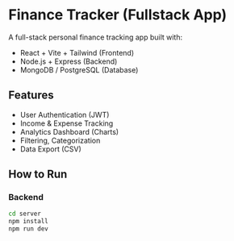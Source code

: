 # Finance Tracker (Fullstack App)

A full-stack personal finance tracking app built with:

- React + Vite + Tailwind (Frontend)
- Node.js + Express (Backend)
- MongoDB / PostgreSQL (Database)

## Features

- User Authentication (JWT)
- Income & Expense Tracking
- Analytics Dashboard (Charts)
- Filtering, Categorization
- Data Export (CSV)

## How to Run

### Backend
```bash
cd server
npm install
npm run dev
